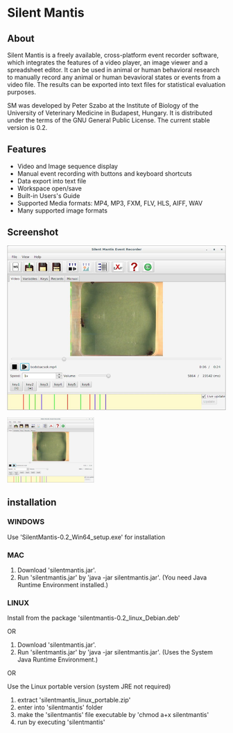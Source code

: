 # Silent Mantis

## About

Silent Mantis is a freely available, cross-platform event recorder software, which integrates the features of a video player, an image viewer and a spreadsheet editor. It can be used in animal or human behavioral research to manually record any animal or human bevavioral states or events from a video file. The results can be exported into text files for statistical evaluation purposes.

SM was developed by Peter Szabo at the Institute of Biology of the University of Veterinary Medicine in Budapest, Hungary. It is distributed under the terms of the GNU General Public License. The current stable version is 0.2.

## Features

- Video and Image sequence display
- Manual event recording with buttons and keyboard shortcuts
- Data export into text file
- Workspace open/save
- Built-in Users's Guide
- Supported Media formats: MP4, MP3, FXM, FLV, HLS, AIFF, WAV
- Many supported image formats

## Screenshot

![screenshot](https://github.com/peterszabo77/silentmantis/blob/master/images/screenshot1.jpeg
)

<img src="https://github.com/peterszabo77/silentmantis/blob/master/images/screenshot1.jpeg" alt="screenshot" width=200>

## installation

### WINDOWS

Use 'SilentMantis-0.2_Win64_setup.exe' for installation

### MAC

1. Download 'silentmantis.jar'.
2. Run 'silentmantis.jar' by 'java -jar silentmantis.jar'.
(You need Java Runtime Environment installed.)


### LINUX

Install from the package 'silentmantis-0.2_linux_Debian.deb'

OR

1. Download 'silentmantis.jar'.
2. Run 'silentmantis.jar' by 'java -jar silentmantis.jar'.
(Uses the System Java Runtime Environment.)

OR

Use the Linux portable version (system JRE not required)
1. extract 'silentmantis_linux_portable.zip'
2. enter into 'silentmantis' folder
3. make the 'silentmantis' file executable by 'chmod a+x silentmantis'
4. run by executing 'silentmantis'
